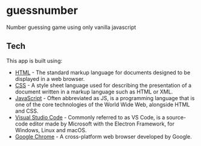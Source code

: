 # guessnumber

Number guessing game using only vanilla javascript

## Tech

This app is built using:

- [HTML](https://en.wikipedia.org/wiki/HTML) - The standard markup language for documents designed to be displayed in a web browser.
- [CSS](https://en.wikipedia.org/wiki/CSS) - A style sheet language used for describing the presentation of a document written in a markup language such as HTML or XML.
- [JavaScript](https://www.javascript.com) - Often abbreviated as JS, is a programming language that is one of the core technologies of the World Wide Web, alongside HTML and CSS.
- [Visual Studio Code](https://code.visualstudio.com) - Commonly referred to as VS Code, is a source-code editor made by Microsoft with the Electron Framework, for Windows, Linux and macOS.
- [Google Chrome](https://www.google.com/chrome) - A cross-platform web browser developed by Google.

